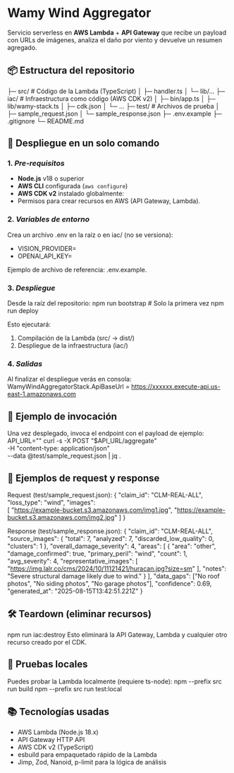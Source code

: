 # Wamy Wind Aggregator

Servicio serverless en **AWS Lambda** + **API Gateway** que recibe un payload con URLs de imágenes, analiza el daño por viento y devuelve un resumen agregado.

## 📦 Estructura del repositorio

├─ src/ # Código de la Lambda (TypeScript)
│ ├─ handler.ts
│ └─ lib/...
├─ iac/ # Infraestructura como código (AWS CDK v2)
│ ├─ bin/app.ts
│ ├─ lib/wamy-stack.ts
│ ├─ cdk.json
│ └─ ...
├─ test/ # Archivos de prueba
│ ├─ sample_request.json
│ └─ sample_response.json
├─ .env.example
├─ .gitignore
└─ README.md

## 🚀 Despliegue en un solo comando

### 1. *Pre-requisitos*
- **Node.js** v18 o superior
- **AWS CLI** configurada (`aws configure`)
- **AWS CDK v2** instalado globalmente:
- Permisos para crear recursos en AWS (API Gateway, Lambda).

### 2. *Variables de entorno*
Crea un archivo .env en la raíz o en iac/ (no se versiona):
- VISION_PROVIDER=<tu proveedor>
- OPENAI_API_KEY=<tu API key>

Ejemplo de archivo de referencia: .env.example.

### 3. *Despliegue*
Desde la raíz del repositorio:
npm run bootstrap   # Solo la primera vez
npm run deploy

Esto ejecutará:
1. Compilación de la Lambda (src/ → dist/)
2. Despliegue de la infraestructura (iac/)

### 4. *Salidas*
Al finalizar el despliegue verás en consola:
WamyWindAggregatorStack.ApiBaseUrl = https://xxxxxx.execute-api.us-east-1.amazonaws.com

## 📡 Ejemplo de invocación

Una vez desplegado, invoca el endpoint con el payload de ejemplo:
API_URL="<ApiBaseUrl>"
curl -s -X POST "$API_URL/aggregate" \
  -H "content-type: application/json" \
  --data @test/sample_request.json | jq .

## 📄 Ejemplos de request y response

Request (test/sample_request.json):
{
    "claim_id":  "CLM-REAL-ALL",
    "loss_type":  "wind",
    "images":  
    [
        "https://example-bucket.s3.amazonaws.com/img1.jpg",
        "https://example-bucket.s3.amazonaws.com/img2.jpg"
    ]
}

Response (test/sample_response.json):
{
  "claim_id": "CLM-REAL-ALL",
  "source_images": {
    "total": 7,
    "analyzed": 7,
    "discarded_low_quality": 0,
    "clusters": 1
  },
  "overall_damage_severity": 4,
  "areas": [
    {
      "area": "other",
      "damage_confirmed": true,
      "primary_peril": "wind",
      "count": 1,
      "avg_severity": 4,
      "representative_images": [
        "https://img.lalr.co/cms/2024/10/11121421/huracan.jpg?size=sm"
      ],
      "notes": "Severe structural damage likely due to wind."
    }
  ],
  "data_gaps": ["No roof photos", "No siding photos", "No garage photos"],
  "confidence": 0.69,
  "generated_at": "2025-08-15T13:42:51.221Z"
}

## 🛠 Teardown (eliminar recursos)

npm run iac:destroy
Esto eliminará la API Gateway, Lambda y cualquier otro recurso creado por el CDK.

## 🧪 Pruebas locales

Puedes probar la Lambda localmente (requiere ts-node):
npm --prefix src run build
npm --prefix src run test:local

## 📚 Tecnologías usadas
- AWS Lambda (Node.js 18.x)
- API Gateway HTTP API
- AWS CDK v2 (TypeScript)
- esbuild para empaquetado rápido de la Lambda
- Jimp, Zod, Nanoid, p-limit para la lógica de análisis